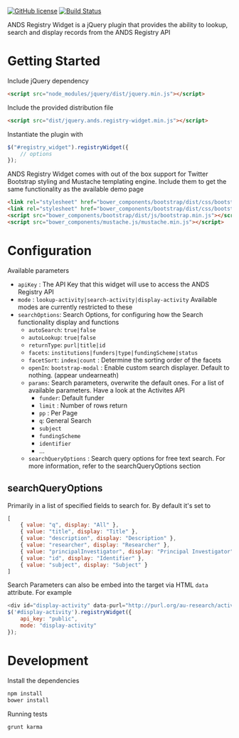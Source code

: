 [![GitHub license](https://img.shields.io/badge/license-MIT-blue.svg)](https://raw.githubusercontent.com/au-research/ANDS-Registry-Widget/master/LICENSE)
[![Build Status](https://travis-ci.org/au-research/ANDS-Registry-Widget.svg?branch=master)](https://travis-ci.org/au-research/ANDS-Registry-Widget)

ANDS Registry Widget is a jQuery plugin that provides the ability to lookup, search and display records from the ANDS Registry API

# Getting Started

Include jQuery dependency
```html
<script src="node_modules/jquery/dist/jquery.min.js"></script>
```

Include the provided distribution file
```html
<script src="dist/jquery.ands.registry-widget.min.js"></script>
```
Instantiate the plugin with 
```javascript
$("#registry_widget").registryWidget({
    // options
});
```
ANDS Registry Widget comes with out of the box support for Twitter Bootstrap styling and Mustache templating engine. Include them to get the same functionality as the available demo page
```html
<link rel="stylesheet" href="bower_components/bootstrap/dist/css/bootstrap.min.css">
<link rel="stylesheet" href="bower_components/bootstrap/dist/css/bootstrap-theme.min.css">
<script src="bower_components/bootstrap/dist/js/bootstrap.min.js"></script>
<script src="bower_components/mustache.js/mustache.min.js"></script>
```

# Configuration
Available parameters
* `apiKey` : The API Key that this widget will use to access the ANDS Registry API
* `mode` : `lookup-activity|search-activity|display-activity` Available modes are currently restricted to these
* `searchOptions`: Search Options, for configuring how the Search functionality display and functions
	* `autoSearch`: `true|false`
	* `autoLookup`: `true|false`
	* `returnType`: `purl|title|id`
	* `facets`: `institutions|funders|type|fundingScheme|status`
	* `facetSort`: `index|count` : Determine the sorting order of the facets
	* `openIn`: `bootstrap-modal` : Enable custom search displayer. Default to nothing. (appear undearneath)
	* `params`: Search parameters, overwrite the default ones. For a list of available parameters. Have a look at the Activites API
		* `funder`: Default funder
		* `limit` : Number of rows return
		* `pp` : Per Page
		* `q`: General Search 
		* `subject` 
		* `fundingScheme`
		* `identifier`
		* ...
    * `searchQueryOptions` : Search query options for free text search. For more information, refer to the searchQueryOptions section

    
## searchQueryOptions
Primarily in a list of specified fields to search for. By default it's set to
```javascript
[
    { value: "q", display: "All" },
    { value: "title", display: "Title" },
    { value: "description", display: "Description" },
    { value: "researcher", display: "Researcher" },
    { value: "principalInvestigator", display: "Principal Investigator" },
    { value: "id", display: "Identifier" },
    { value: "subject", display: "Subject" }
]
```

Search Parameters can also be embed into the target via HTML `data` attribute. For example
```javascript
<div id="display-activity" data-purl="http://purl.org/au-research/activitys/arc/DP140100435"></div>
$('#display-activity').registryWidget({
    api_key: "public",
    mode: "display-activity"
});
```

# Development

Install the dependencies
```bash
npm install
bower install
```
Running tests
```bash
grunt karma
```